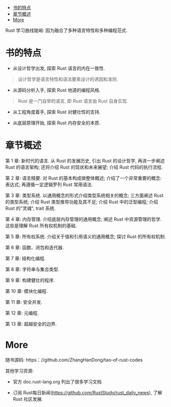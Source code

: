 
<!-- @import "[TOC]" {cmd="toc" depthFrom=1 depthTo=6 orderedList=false} -->

<!-- code_chunk_output -->

- [书的特点](#书的特点)
- [章节概述](#章节概述)
- [More](#more)

<!-- /code_chunk_output -->

Rust 学习曲线陡峭: 因为融合了多种语言特性和多种编程范式.

# 书的特点

* 从设计哲学出发, 探索 Rust 语言的内在一致性.

> 设计哲学是语言特性和语法要素设计的诱因和准则.

* 从源码分析入手, 探索 Rust 地道的编程风格.

> Rust 是一门自举的语言, 即 Rust 语言由 Rust 自身实现.

* 从工程角度着手, 探索 Rust 对健壮性的支持. 

* 从底层原理开始, 探索 Rust 内存安全的本质.

# 章节概述

第 1 章: 新时代的语言. 从 Rust 的发展历史, 引出 Rust 的设计哲学, 再进一步阐述 Rust 的语言架构; 还将介绍 Rust 的现状和未来展望; 介绍 Rust 代码的执行流程.

第 2 章: 语言精要. 对 Rust 的基本构成做整体概述; 介绍了一个非常重要的概念: 表达式; 再遵循一定逻辑罗列 Rust 常用语法.

第 3 章: 类型系统. 以通用概念的形式介绍类型系统相关的概念; 三方面阐述 Rust 的类型系统; 介绍 Rust 类型推导功能及其不足; 介绍 Rust 中的泛型编程; 介绍 Rust 的"灵魂", trait 系统.

第 4 章: 内存管理. 介绍底层内存管理的通用概念; 阐述 Rust 中资源管理的哲学. 这些是理解 Rust 所有权机制的基础.

第 5 章: 所有权系统. 介绍关于值和引用语义的通用概念; 探讨 Rust 的所有权机制.

第 6 章: 函数、闭包和迭代器.

第 7 章: 结构化编程.

第 8 章: 字符串与集合类型.

第 9 章: 构建健壮的程序.

第 10 章: 模块化编程.

第 11 章: 安全并发.

第 12 章: 元编程.

第 13 章: 超越安全的边界.

# More

随书源码: https：//github.com/ZhangHanDong/tao-of-rust-codes

其他学习资源:

* 官方 doc.rust-lang.org 列出了很多学习文档

* 订阅 Rust每日新闻(https://github.com/RustStudy/rust_daily_news), 了解 Rust 社区发展.